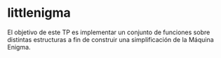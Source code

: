 # littlenigma
El objetivo de este TP es implementar un conjunto de funciones sobre distintas estructuras a fin de construir una simplificación de la Máquina Enigma. 
